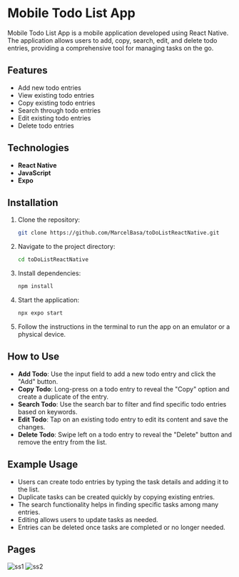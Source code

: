 # Mobile Todo List App

Mobile Todo List App is a mobile application developed using React Native. The application allows users to add, copy, search, edit, and delete todo entries, providing a comprehensive tool for managing tasks on the go.

## Features
- Add new todo entries
- View existing todo entries
- Copy existing todo entries
- Search through todo entries
- Edit existing todo entries
- Delete todo entries

## Technologies
- **React Native**
- **JavaScript**
- **Expo**

## Installation
1. Clone the repository:
    ```sh
    git clone https://github.com/MarcelBasa/toDoListReactNative.git
    ```
2. Navigate to the project directory:
    ```sh
    cd toDoListReactNative
    ```
3. Install dependencies:
    ```sh
    npm install
    ```
4. Start the application:
    ```sh
    npx expo start
    ```
5. Follow the instructions in the terminal to run the app on an emulator or a physical device.

## How to Use
- **Add Todo**: Use the input field to add a new todo entry and click the "Add" button.
- **Copy Todo**: Long-press on a todo entry to reveal the "Copy" option and create a duplicate of the entry.
- **Search Todo**: Use the search bar to filter and find specific todo entries based on keywords.
- **Edit Todo**: Tap on an existing todo entry to edit its content and save the changes.
- **Delete Todo**: Swipe left on a todo entry to reveal the "Delete" button and remove the entry from the list.

## Example Usage
- Users can create todo entries by typing the task details and adding it to the list.
- Duplicate tasks can be created quickly by copying existing entries.
- The search functionality helps in finding specific tasks among many entries.
- Editing allows users to update tasks as needed.
- Entries can be deleted once tasks are completed or no longer needed.

## Pages
![ss1](https://github.com/user-attachments/assets/93047354-d161-47a2-b8df-232817088ddf)
![ss2](https://github.com/user-attachments/assets/07413df2-4fa1-491a-8f3a-e76215ca606c)
